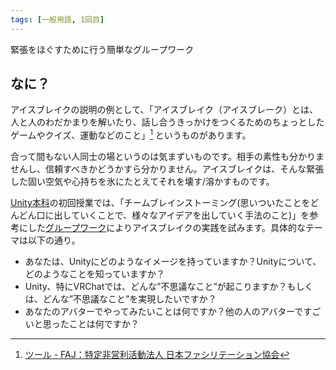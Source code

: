 ```yaml
---
tags: [一般用語, 1回目]
---
```


緊張をほぐすために行う簡単なグループワーク

## なに？

アイスブレイクの説明の例として、「アイスブレイク（アイスブレーク）とは、人と人のわだかまりを解いたり、話し合うきっかけをつくるためのちょっとしたゲームやクイズ、運動などのこと」[^1] というものがあります。

合って間もない人同士の場というのは気まずいものです。相手の素性も分かりませんし、信頼すべきかどうかすら分かりません。アイスブレイクは、そんな緊張した固い空気や心持ちを氷にたとえてそれを壊す/溶かすものです。

[Unity本科](/docs/索引/STU/Unity本科)の初回授業では、「チームブレインストーミング(思いついたことをどんどん口に出していくことで、様々なアイデアを出していく手法のこと)」を参考にした[グループワーク](/docs/索引/か行/グループワーク)によりアイスブレイクの実践を試みます。具体的なテーマは以下の通り。

- あなたは、Unityにどのようなイメージを持っていますか？Unityについて、どのようなことを知っていますか？
- Unity、特にVRChatでは、どんな”不思議なこと”が起こりますか？もしくは、どんな”不思議なこと”を実現したいですか？
- あなたのアバターでやってみたいことは何ですか？他の人のアバターですごいと思ったことは何ですか？

[^1]: [ツール - FAJ：特定非営利活動法人 日本ファシリテーション協会](https://www.faj.or.jp/facilitation/tools/)
